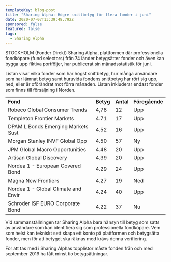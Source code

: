 ```yaml
---
templateKey: blog-post
title: "Sharing Alpha: Högre snittbetyg för flera fonder i juni"
date: 2020-07-07T13:39:48.792Z
sponsored: false
featured: false
tags:
  - Sharing Alpha
---
```

<!--StartFragment-->

STOCKHOLM (Fonder Direkt) Sharing Alpha, plattformen där professionella fondköpare (fund selectors) från 74 länder betygsätter fonder och även kan bygga upp fiktiva portföljer, har publicerat sin månadsstatistik för juni.

Listan visar vilka fonder som har högst snittbetyg, hur många användare som har lämnat betyg samt huruvida fondens snittbetyg har rört sig upp, ned, eller är oförändrat mot förra månaden. Listan inkluderar endast fonder som finns till försäljning i Norden.

|                                     |           |           |                |
| ----------------------------------- | --------- | --------- | -------------- |
| **Fond**                            | **Betyg** | **Antal** | **Föregående** |
| Robeco Global Consumer Trends       | 4,78      | 12        | Upp            |
| Templeton Frontier Markets          | 4.71      | 17        | Upp            |
| DPAM L Bonds Emerging Markets Sust  | 4.52      | 16        | Upp            |
| Morgan Stanley INVF Global Opp      | 4.50      | 57        | Ny             |
| JPM Global Macro Opportunities      | 4.48      | 20        | Upp            |
| Artisan Global Discovery            | 4.39      | 20        | Upp            |
| Nordea 1 - European Covered Bond    | 4.29      | 24        | Upp            |
| Magna New Frontiers                 | 4.27      | 19        | Ned            |
| Nordea 1 - Global Climate and Envir | 4.24      | 40        | Upp            |
| Schroder ISF EURO Corporate Bond    | 4.22      | 37        | Nu             |

Vid sammanställningen tar Sharing Alpha bara hänsyn till betyg som satts av användare som kan identifiera sig som professionella fondköpare. Vem som helst kan tekniskt sett skapa ett konto på plattformen och betygsätta fonder, men för att betyget ska räknas med krävs denna verifiering.

För att tas med i Sharing Alphas topplistor måste fonden från och med september 2019 ha fått minst tio betygsättningar.

<!--EndFragment-->